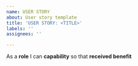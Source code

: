 ```yaml
---
name: USER STORY
about: User story template
title: 'USER STORY: <TITLE>'
labels: ''
assignees: ''

---
```


As a **role** I can **capability** so that **received benefit**
